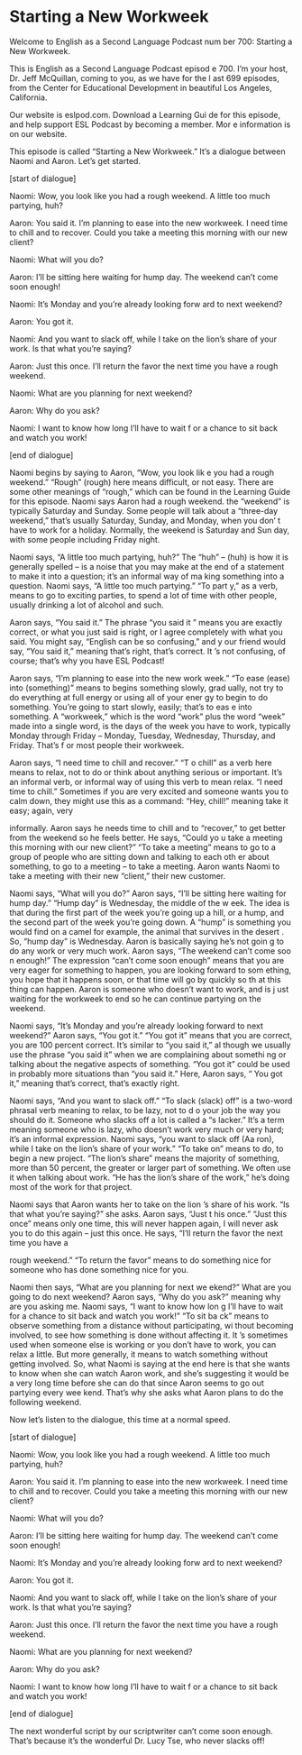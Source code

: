 # Starting a New Workweek

Welcome to English as a Second Language Podcast num ber 700: Starting a New Workweek.

This is English as a Second Language Podcast episod e 700.  I’m your host, Dr. Jeff McQuillan, coming to you, as we have for the l ast 699 episodes, from the Center for Educational Development in beautiful Los  Angeles, California.

Our website is eslpod.com.  Download a Learning Gui de for this episode, and help support ESL Podcast by becoming a member.  Mor e information is on our website.

This episode is called “Starting a New Workweek.”  It’s a dialogue between Naomi and Aaron.  Let’s get started.

[start of dialogue]

Naomi:  Wow, you look like you had a rough weekend.   A little too much partying, huh?

Aaron:  You said it.  I’m planning to ease into the  new workweek.  I need time to chill and to recover.  Could you take a meeting this morning with our new client?

Naomi:  What will you do?

Aaron:  I’ll be sitting here waiting for hump day.  The weekend can’t come soon enough!

Naomi:  It’s Monday and you’re already looking forw ard to next weekend?

Aaron:  You got it.

Naomi:  And you want to slack off, while I take on the lion’s share of your work. Is that what you’re saying?

Aaron:  Just this once.  I’ll return the favor the next time you have a rough weekend.

Naomi:  What are you planning for next weekend?

Aaron:  Why do you ask?

 Naomi:  I want to know how long I’ll have to wait f or a chance to sit back and watch you work!

[end of dialogue]

Naomi begins by saying to Aaron, “Wow, you look lik e you had a rough weekend.”  “Rough” (rough) here means difficult, or  not easy.  There are some other meanings of “rough,” which can be found in the Learning Guide for this episode.  Naomi says Aaron had a rough weekend.  the “weekend” is typically Saturday and Sunday.  Some people will talk about a  “three-day weekend,” that’s usually Saturday, Sunday, and Monday, when you don’ t have to work for a holiday.  Normally, the weekend is Saturday and Sun day, with some people including Friday night.

Naomi says, “A little too much partying, huh?”  The  “huh” – (huh) is how it is generally spelled – is a noise that you may make at  the end of a statement to make it into a question; it’s an informal way of ma king something into a question. Naomi says, “A little too much partying.”  “To part y,” as a verb, means to go to exciting parties, to spend a lot of time with other  people, usually drinking a lot of alcohol and such.

Aaron says, “You said it.”  The phrase “you said it ” means you are exactly correct, or what you just said is right, or I agree  completely with what you said. You might say, “English can be so confusing,” and y our friend would say, “You said it,” meaning that’s right, that’s correct.  It ’s not confusing, of course; that’s why you have ESL Podcast!

Aaron says, “I’m planning to ease into the new work week.”  “To ease (ease) into (something)” means to begins something slowly, grad ually, not try to do everything at full energy or using all of your ener gy to begin to do something. You’re going to start slowly, easily; that’s to eas e into something.  A “workweek,” which is the word “work” plus the word “week” made into a single word, is the days of the week you have to work, typically Monday  through Friday – Monday, Tuesday, Wednesday, Thursday, and Friday.  That’s f or most people their workweek.

Aaron says, “I need time to chill and recover.”  “T o chill” as a verb here means to relax, not to do or think about anything serious or  important.  It’s an informal verb, or informal way of using this verb to mean relax.  “I need time to chill.” Sometimes if you are very excited and someone wants  you to calm down, they might use this as a command: “Hey, chill!” meaning take it easy; again, very

informally.  Aaron says he needs time to chill and to “recover,” to get better from the weekend so he feels better.  He says, “Could yo u take a meeting this morning with our new client?”  “To take a meeting” means to go to a group of people who are sitting down and talking to each oth er about something, to go to a meeting – to take a meeting.  Aaron wants Naomi to take a meeting with their new “client,” their new customer.

Naomi says, “What will you do?”  Aaron says, “I’ll be sitting here waiting for hump day.”  “Hump day” is Wednesday, the middle of the w eek.  The idea is that during the first part of the week you’re going up a hill, or a hump, and the second part of the week you’re going down.  A “hump” is something you would find on a camel for example, the animal that survives in the desert .  So, “hump day” is Wednesday.  Aaron is basically saying he’s not goin g to do any work or very much work.  Aaron says, “The weekend can’t come soo n enough!”  The expression “can’t come soon enough” means that you are very eager for something to happen, you are looking forward to som ething, you hope that it happens soon, or that time will go by quickly so th at this thing can happen. Aaron is someone who doesn’t want to work, and is j ust waiting for the workweek to end so he can continue partying on the weekend.

Naomi says, “It’s Monday and you’re already looking  forward to next weekend?” Aaron says, “You got it.”  “You got it” means that you are correct, you are 100 percent correct.  It’s similar to “you said it,” al though we usually use the phrase “you said it” when we are complaining about somethi ng or talking about the negative aspects of something.  “You got it” could be used in probably more situations than “you said it.”  Here, Aaron says, “ You got it,” meaning that’s correct, that’s exactly right.

Naomi says, “And you want to slack off.”  “To slack  (slack) off” is a two-word phrasal verb meaning to relax, to be lazy, not to d o your job the way you should do it.  Someone who slacks off a lot is called a “s lacker.”  It’s a term meaning someone who is lazy, who doesn’t work very much or very hard; it’s an informal expression.  Naomi says, “you want to slack off (Aa ron), while I take on the lion’s share of your work.”  “To take on” means to do, to begin a new project.  “The lion’s share” means the majority of something, more  than 50 percent, the greater or larger part of something.  We often use it when talking about work.  “He has the lion’s share of the work,” he’s doing most of the work for that project.

Naomi says that Aaron wants her to take on the lion ’s share of his work.  “Is that what you’re saying?” she asks.  Aaron says, “Just t his once.”  “Just this once” means only one time, this will never happen again, I will never ask you to do this again – just this once.  He says, “I’ll return the favor the next time you have a

rough weekend.”  “To return the favor” means to do something nice for someone who has done something nice for you.

Naomi then says, “What are you planning for next we ekend?”  What are you going to do next weekend?  Aaron says, “Why do you ask?” meaning why are you asking me.  Naomi says, “I want to know how lon g I’ll have to wait for a chance to sit back and watch you work!”  “To sit ba ck” means to observe something from a distance without participating, wi thout becoming involved, to see how something is done without affecting it.  It ’s sometimes used when someone else is working or you don’t have to work, you can relax a little.  But more generally, it means to watch something without  getting involved.  So, what Naomi is saying at the end here is that she wants to know when she can watch Aaron work, and she’s suggesting it would be a very  long time before she can do that since Aaron seems to go out partying every wee kend.  That’s why she asks what Aaron plans to do the following weekend.

Now let’s listen to the dialogue, this time at a normal speed.

[start of dialogue]

Naomi:  Wow, you look like you had a rough weekend.   A little too much partying, huh?

Aaron:  You said it.  I’m planning to ease into the  new workweek.  I need time to chill and to recover.  Could you take a meeting this morning with our new client?

Naomi:  What will you do?

Aaron:  I’ll be sitting here waiting for hump day.  The weekend can’t come soon enough!

Naomi:  It’s Monday and you’re already looking forw ard to next weekend?

Aaron:  You got it.

Naomi:  And you want to slack off, while I take on the lion’s share of your work. Is that what you’re saying?

Aaron:  Just this once.  I’ll return the favor the next time you have a rough weekend.

Naomi:  What are you planning for next weekend?

 Aaron:  Why do you ask?

Naomi:  I want to know how long I’ll have to wait f or a chance to sit back and watch you work!

[end of dialogue]

The next wonderful script by our scriptwriter can’t  come soon enough.  That’s because it’s the wonderful Dr. Lucy Tse, who never slacks off!





